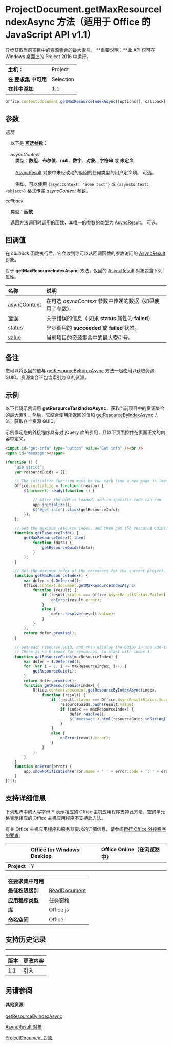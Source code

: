 
# ProjectDocument.getMaxResourceIndexAsync 方法（适用于 Office 的 JavaScript API v1.1）
异步获取当前项目中的资源集合的最大索引。  **重要说明：**此 API 仅可在 Windows 桌面上的 Project 2016 中运行。

|||
|:-----|:-----|
|**主机：**|Project|
|**在 [要求集](../../docs/overview/specify-office-hosts-and-api-requirements.md) 中可用**|Selection|
|**在其中添加**|1.1|

```js
Office.context.document.getMaxResourceIndexAsync([options][, callback]);
```


## 参数


_选项_<br/>
&nbsp;&nbsp;&nbsp;&nbsp;以下是 **[可选参数](../../docs/develop/asynchronous-programming-in-office-add-ins.md#passing-optional-parameters-to-asynchronous-methods)：**<br/><br/>&nbsp;&nbsp;&nbsp;&nbsp;_asyncContext_<br/>&nbsp;&nbsp;&nbsp;&nbsp;&nbsp;&nbsp;&nbsp;&nbsp;类型：**数组**、**布尔值**、**null**、**数字**、**对象**、**字符串** 或 **未定义**<br/><br/>&nbsp;&nbsp;&nbsp;&nbsp;&nbsp;&nbsp;&nbsp;&nbsp;[AsyncResult](../../reference/shared/asyncresult.md) 对象中未经改动的返回的任何类型的用户定义项。 可选。<br/><br/>&nbsp;&nbsp;&nbsp;&nbsp;&nbsp;&nbsp;&nbsp;&nbsp;例如，可以使用 `{asyncContext: 'Some text'}` 或 `{asyncContext: <object>}` 格式传递 _asyncContext_ 参数。

_callback_<br/>
&nbsp;&nbsp;&nbsp;&nbsp;类型：**函数**<br/>
&nbsp;&nbsp;&nbsp;&nbsp;返回方法调用时调用的函数，其唯一的参数的类型为 [AsyncResult](../../reference/shared/asyncresult.md)。 可选。
    

## 回调值

在 _callback_ 函数执行后，它会收到你可以从回调函数的参数访问的 [AsyncResult](../../reference/shared/asyncresult.md) 对象。

对于 **getMaxResourceIndexAsync** 方法，返回的 [AsyncResult](../../reference/shared/asyncresult.md) 对象包含下列属性。



|**名称**|**说明**|
|:-----|:-----|
|[asyncContext](../../reference/shared/asyncresult.asynccontext.md)|在可选  _asyncContext_ 参数中传递的数据（如果使用了参数）。|
|[错误](../../reference/shared/asyncresult.error.md)|关于错误的信息（ 如果  **status** 属性为 **failed**）|
|[status](../../reference/shared/asyncresult.status.md)|异步调用的  **succeeded** 或 **failed** 状态。|
|[value](../../reference/shared/asyncresult.value.md)|当前项目的资源集合中的最大索引号。|

## 备注

您可以将返回的值与 [getResourceByIndexAsync](../../reference/shared/projectdocument.getresourcebyindexasync.md) 方法一起使用以获取资源 GUID。资源集合不包含索引为 0 的资源。


## 示例

以下代码示例调用 **getResourceTaskIndexAsync**，获取当前项目中的资源集合的最大索引。然后，它结合使用所返回的值和 [getResourceByIndexAsync](../../reference/shared/projectdocument.getresourcebyindexasync.md) 方法，获取各个资源 GUID。

示例假定您的外接程序具有对 jQuery 库的引用，且以下页面控件在页面正文的内容中定义。




```HTML
<input id="get-info" type="button" value="Get info" /><br />
<span id="message"></span>
```




```js
(function () {
    "use strict";
    var resourceGuids = [];

    // The initialize function must be run each time a new page is loaded.
    Office.initialize = function (reason) {
        $(document).ready(function () {

            // After the DOM is loaded, add-in-specific code can run.
            app.initialize();
            $('#get-info').click(getResourceInfo);
        });
    };

    // Get the maximum resource index, and then get the resource GUIDs.
    function getResourceInfo() {
        getMaxResourceIndex().then(
            function (data) {
                getResourceGuids(data);
            }
        );
    }

    // Get the maximum index of the resources for the current project.
    function getMaxResourceIndex() {
        var defer = $.Deferred();
        Office.context.document.getMaxResourceIndexAsync(
            function (result) {
                if (result.status === Office.AsyncResultStatus.Failed) {
                    onError(result.error);
                }
                else {
                    defer.resolve(result.value);
                }
            }
        );
        return defer.promise();
    }

    // Get each resource GUID, and then display the GUIDs in the add-in.
    // There is no 0 index for resources, so start with index 1.
    function getResourceGuids(maxResourceIndex) {
        var defer = $.Deferred();
        for (var i = 1; i <= maxResourceIndex; i++) {
            getResourceGuid(i);
        }
        return defer.promise();
        function getResourceGuid(index) {
            Office.context.document.getResourceByIndexAsync(index,
                function (result) {
                    if (result.status === Office.AsyncResultStatus.Succeeded) {
                        resourceGuids.push(result.value);
                        if (index == maxResourceIndex) {
                            defer.resolve();
                            $('#message').html(resourceGuids.toString());
                        }
                    }
                    else {
                        onError(result.error);
                    }
                }
            );
        }
    }
    function onError(error) {
        app.showNotification(error.name + ' ' + error.code + ': ' + error.message);
    }
})();
```


## 支持详细信息


下列矩阵中的大写字母 Y 表示相应的 Office 主机应用程序支持此方法。空的单元格表示相应的 Office 主机应用程序不支持此方法。

有关 Office 主机应用程序和服务器要求的详细信息，请参阅[运行 Office 外接程序的要求](../../docs/overview/requirements-for-running-office-add-ins.md)。


||**Office for Windows Desktop**|**Office Online（在浏览器中）**|
|:-----|:-----|:-----|
|**Project**|Y||

|||
|:-----|:-----|
|**在要求集中可用**||
|**最低权限级别**|[ReadDocument](../../docs/develop/requesting-permissions-for-api-use-in-content-and-task-pane-add-ins.md)|
|**应用程序类型**|任务窗格|
|**库**|Office.js|
|**命名空间**|Office|

## 支持历史记录



****


|**版本**|**更改内容**|
|:-----|:-----|
|1.1|引入|

## 另请参阅



#### 其他资源


[getResourceByIndexAsync](../../reference/shared/projectdocument.getresourcebyindexasync.md)

[AsyncResult 对象](../../reference/shared/asyncresult.md)

[ProjectDocument 对象](../../reference/shared/projectdocument.projectdocument.md)
